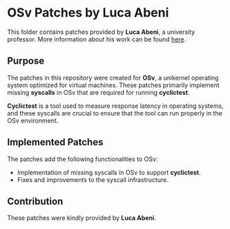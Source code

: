 # OSv Patches by Luca Abeni

This folder contains patches provided by **Luca Abeni**, a university professor. More information about his work can be found [here](http://www.santannapisa.it/luca-abeni).

## Purpose
The patches in this repository were created for **OSv**, a unikernel operating system optimized for virtual machines. These patches primarily implement missing **syscalls** in OSv that are required for running **cyclictest**.

**Cyclictest** is a tool used to measure response latency in operating systems, and these syscalls are crucial to ensure that the tool can run properly in the OSv environment.

## Implemented Patches
The patches add the following functionalities to OSv:

- Implementation of missing syscalls in OSv to support **cyclictest**.
- Fixes and improvements to the syscall infrastructure.

## Contribution
These patches were kindly provided by **Luca Abeni**.
